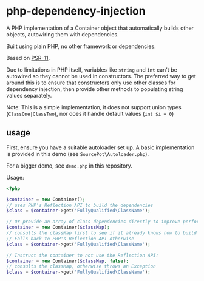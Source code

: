 # php-dependency-injection
A PHP implementation of a Container object that automatically builds other objects, autowiring them with dependencies.

Built using plain PHP, no other framework or dependencies.

Based on [PSR-11](https://www.php-fig.org/psr/psr-11/).

Due to limitations in PHP itself, variables like `string` and `int` can't be autowired so they cannot be used in constructors.  The preferred way to get around this is to ensure that constructors only use other classes for dependency injection, then provide other methods to populating string values separately.

Note: This is a simple implementation, it does not support union types (`ClassOne|ClassTwo`), nor does it handle default values (`int $i = 0`)

## usage
First, ensure you have a suitable autoloader set up.  A basic implementation is provided in this demo (see `SourcePot\Autoloader.php`).

For a bigger demo, see `demo.php` in this repository.

Usage:
```php
<?php

$container = new Container();
// uses PHP's Reflection API to build the dependencies
$class = $container->get('FullyQualified\ClassName');

// Or provide an array of class dependencies directly to improve performance:
$container = new Container($classMap);
// consults the classMap first to see if it already knows how to build this class.
// Falls back to PHP's Reflection API otherwise
$class = $container->get('FullyQualified\ClassName');

// Instruct the container to not use the Reflection API:
$container = new Container($classMap, false);
// consults the classMap, otherwise throws an Exception
$class = $container->get('FullyQualified\ClassName');
```
